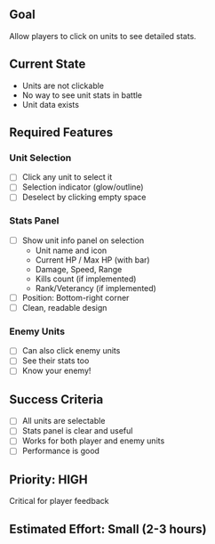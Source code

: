 ##  Goal
Allow players to click on units to see detailed stats.

##  Current State
-  Units are not clickable
-  No way to see unit stats in battle
-  Unit data exists

##  Required Features

### Unit Selection
- [ ] Click any unit to select it
- [ ] Selection indicator (glow/outline)
- [ ] Deselect by clicking empty space

### Stats Panel
- [ ] Show unit info panel on selection
  - Unit name and icon
  - Current HP / Max HP (with bar)
  - Damage, Speed, Range
  - Kills count (if implemented)
  - Rank/Veterancy (if implemented)
- [ ] Position: Bottom-right corner
- [ ] Clean, readable design

### Enemy Units
- [ ] Can also click enemy units
- [ ] See their stats too
- [ ] Know your enemy!

##  Success Criteria
- [ ] All units are selectable
- [ ] Stats panel is clear and useful
- [ ] Works for both player and enemy units
- [ ] Performance is good

##  Priority: HIGH
Critical for player feedback

##  Estimated Effort: Small (2-3 hours)

